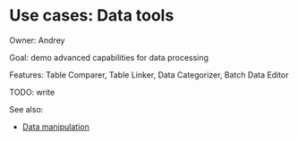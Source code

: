 <!-- TITLE: Use Cases: Data tools -->
<!-- SUBTITLE: -->

# Use cases: Data tools

Owner: Andrey

Goal: demo advanced capabilities for data processing

Features: Table Comparer, Table Linker, Data Categorizer, Batch Data Editor

TODO: write

See also:

* [Data manipulation](../../transform/transform.md)
